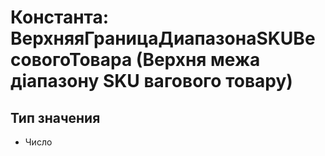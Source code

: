 ﻿# Константа: ВерхняяГраницаДиапазонаSKUВесовогоТовара (Верхня межа діапазону SKU вагового товару)

## Тип значения

- Число

